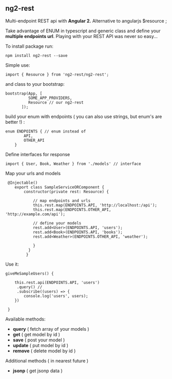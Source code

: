## ng2-rest ##

Multi-endpoint REST api with **Angular 2.** Alternative to angularjs $resource ;

Take advantage of ENUM in typescript and generic class and
define your **multiple endpoints url**. Playing with your REST
API was never so easy...



To install package run:

    npm install ng2-rest --save




Simple use:


    import { Resource } from 'ng2-rest/ng2-rest';
    
and class to your bootstrap:

    bootstrap(App, [
              SOME_APP_PROVIDERS, 
              Resource // our ng2-rest
           ]);

build your enum with endpoints ( you can also use strings, but enum's are better !) :
	
    enum ENDPOINTS { // enum instead of 
    	    API,
    	    OTHER_API
    	}


Define interfaces for response

    import { User, Book, Weather } from './models' // interface

Map your urls and models
   
     @Injectable()
        export class SampleServiceORComponent {
            constructor(private rest: Resource) {
            
	            // map endpoints and urls
	            this.rest.map(ENDPOINTS.API, 'http://localhost:/api');
				this.rest.map(ENDPOINTS.OTHER_API, 'http://example.com/api');
				
				// define your models
                rest.add<User>(ENDPOINTS.API, 'users'); 
                rest.add<Book>(ENDPOINTS.API, 'books'); 
                rest.add<Weather>(ENDPOINTS.OTHER_API, 'weather'); 
                
                }
              }
             }

Use it:
		

    giveMeSampleUsers() {
    
 		this.rest.api(ENDPOINTS.API, 'users')
		 .query() // 
		 .subscribe((users) => {
            console.log('users', users);
        })
        
     }
		

Available methods:
- **query** ( fetch array of your models )
- **get** ( get model by id )
 - **save** ( post your model )
- **update** ( put model by id )
- **remove** ( delete model by id )
    
Additional methods ( in nearest future )
- **jsonp** ( get jsonp data )
    

